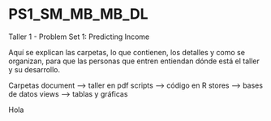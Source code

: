 # PS1_SM_MB_MB_DL
 Taller 1 - Problem Set 1: Predicting Income

Aquí se explican las carpetas, lo que contienen, los detalles y como se organizan, para que las personas que entren entiendan dónde está el taller y su desarrollo.

Carpetas
document --> taller en pdf
scripts --> código en R
stores --> bases de datos
views --> tablas y gráficas

Hola 

